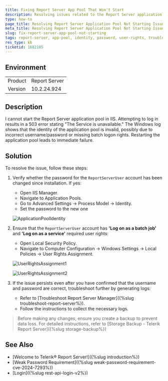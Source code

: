 ```yaml
---
title: Fixing Report Server App Pool That Won't Start
description: Resolving issues related to the Report Server application pool failing to start due to invalid identity or missing user rights.
type: how-to
page_title: Resolving Report Server Application Pool Not Starting Issue
meta_title: Resolving Report Server Application Pool Not Starting Issue
slug: fix-report-server-app-pool-not-starting
tags: report-server, app-pool, identity, password, user-rights, troubleshoot
res_type: kb
ticketid: 1682185
---
```


## Environment

<table>
   <tbody>
      <tr>
         <td>Product</td>
         <td>Report Server</td>
      </tr>
      <tr>
         <td>Version</td>
         <td>10.2.24.924</td>
      </tr>
   </tbody>
</table>

## Description

I cannot start the Report Server application pool in IIS. Attempting to log in results in a 503 error stating "The Service is unavailable." The Windows log shows that the identity of the application pool is invalid, possibly due to incorrect username/password or missing batch logon rights. Restarting the application pool leads to immediate failure.

## Solution

To resolve the issue, follow these steps:

1. Verify whether the password for the `ReportServerUser` account has been changed since installation. If yes:
   * Open IIS Manager.
   * Navigate to Application Pools.
   * Go to Advanced Settings -> Process Model -> Identity.
   * Set the password to the new one
  
   ![ApplicationPoolIdentity](../images/report-server-images/kb/ApplicationPoolIdentity.png)

1. Ensure that the `ReportServerUser` account has __'Log on as a batch job'__ and __'Log on as a service'__ required user rights:
   * Open Local Security Policy.
   * Navigate to Computer Configuration -> Windows Settings -> Local Policies -> User Rights Assignment.

   ![UserRightsAssignment1](../images/report-server-images/kb/UserRightsAssignment1.png)

   ![UserRightsAssignment2](../images/report-server-images/kb/UserRightsAssignment2.png)

1. If the issue persists even after you have confirmed that the username and password are correct, troubleshoot further by generating logs:
   * Refer to [Troubleshoot Report Server Manager]({%slug troubleshoot-report-server%}).
   * Follow the instructions to collect the necessary logs.

> Before making any changes, ensure you create a backup to prevent data loss. For detailed instructions, refer to [Storage Backup - Telerik Report Server]({%slug storage-backup%})

## See Also

* [Welcome to Telerik® Report Server!]({%slug introduction%})
* [Weak Password Requirement]({%slug weak-password-requirement-cve-2024-7293%})
* [Login]({%slug rest-api-login-v2%})


